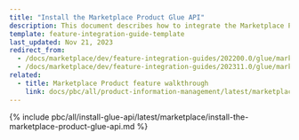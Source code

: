 ```yaml
---
title: "Install the Marketplace Product Glue API"
description: This document describes how to integrate the Marketplace Product Glue API feature into a Spryker project.
template: feature-integration-guide-template
last_updated: Nov 21, 2023
redirect_from:
  - /docs/marketplace/dev/feature-integration-guides/202200.0/glue/marketplace-product-feature-integration.html
  - /docs/marketplace/dev/feature-integration-guides/202311.0/glue/marketplace-product-feature-integration.html
related:
  - title: Marketplace Product feature walkthrough
    link: docs/pbc/all/product-information-management/latest/marketplace/marketplace-product-feature-overview.html
---
```


{% include pbc/all/install-glue-api/latest/marketplace/install-the-marketplace-product-glue-api.md %} <!-- To edit, see /_includes/pbc/all/install-glue-api/202311.0/marketplace/install-the-marketplace-product-glue-api.md -->
